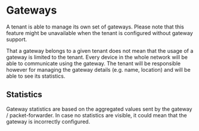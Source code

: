 # Gateways

A tenant is able to manage its own set of gateways. Please note that
this feature might be unavailable when the tenant is configured without
gateway support.

That a gateway belongs to a given tenant does not mean that the usage 
of a gateway is limited to the tenant. Every device in the whole network
will be able to communicate using the gateway. The tenant will be
responsible however for managing the gateway details (e.g. name, location)
and will be able to see its statistics.

## Statistics

Gateway statistics are based on the aggregated values sent by the gateway /
packet-forwarder. In case no statistics are visible, it could mean that the
gateway is incorrectly configured.
